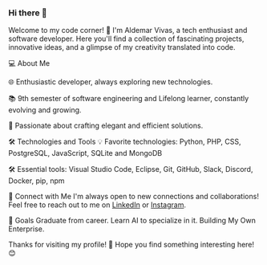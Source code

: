 ### Hi there 👋
Welcome to my code corner! 🚀 I'm Aldemar Vivas, a tech enthusiast and software developer. Here you'll find a collection of fascinating projects, innovative ideas, and a glimpse of my creativity translated into code.

💻 About Me

🌐 Enthusiastic developer, always exploring new technologies.

📚 9th semester of software engineering and Lifelong learner, constantly evolving and growing.

🚀 Passionate about crafting elegant and efficient solutions.

🛠️ Technologies and Tools
💡 Favorite technologies: Python, PHP, CSS, PostgreSQL, JavaScript, SQLite and MongoDB

🛠️ Essential tools: Visual Studio Code, Eclipse, Git, GitHub, Slack, Discord, Docker, pip, npm
<!--📝 Currently exploring:  -->


🤝 Connect with Me
I'm always open to new connections and collaborations! Feel free to reach out to me on [LinkedIn](https://co.linkedin.com/in/aldemar-vivas-26363b224) or [Instagram](https://www.instagram.com/alde_vivas?igsh=MTJxY2lvZjFmM3FhcA==).

🎯 Goals
Graduate from career.
Learn AI to specialize in it.
Building My Own Enterprise.


Thanks for visiting my profile! 🚀 Hope you find something interesting here! 😊

<!--
**alde326/alde326** is a ✨ _special_ ✨ repository because its `README.md` (this file) appears on your GitHub profile.

Here are some ideas to get you started:

- 🔭 I’m currently working on ...
- 🌱 I’m currently learning ...
- 👯 I’m looking to collaborate on ...
- 🤔 I’m looking for help with ...
- 💬 Ask me about ...
- 📫 How to reach me: ...
- 😄 Pronouns: ...
- ⚡ Fun fact: ...
-->
